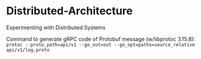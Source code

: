# Distributed-Architecture
Experimenting with Distributed Systems

Command to generate gRPC code of Protobuf message (w/libprotoc 3.15.8):
`protoc --proto_path=api/v1 --go_out=out --go_opt=paths=source_relative api/v1/log.proto`
